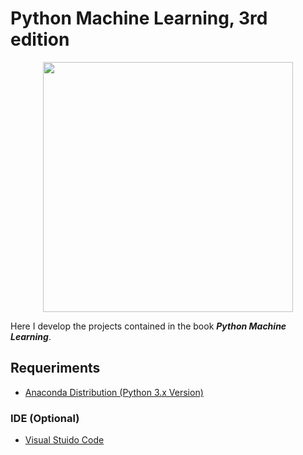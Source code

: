 # Python Machine Learning, 3rd edition

<p align="center">
  <a href="https://www.amazon.com.br/dp/B07VBLX2W7/ref=dp-kindle-redirect?_encoding=UTF8&btkr=1">
    <img src="https://images-na.ssl-images-amazon.com/images/I/41JKpkymExL._SX260_.jpg" width="400">
  </a>
</p>

Here I develop the projects contained in the book ***Python Machine Learning***.

## Requeriments

- [Anaconda Distribution (Python 3.x Version)](https://www.anaconda.com/distribution/)

### IDE (Optional)
- [Visual Stuido Code](https://code.visualstudio.com/)

